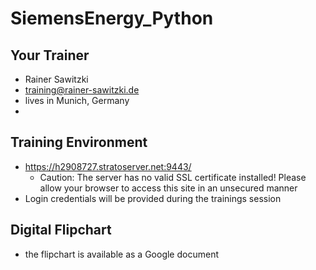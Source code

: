 # SiemensEnergy_Python

## Your Trainer

* Rainer Sawitzki
* training@rainer-sawitzki.de
* lives in Munich, Germany
* 
## Training Environment

* https://h2908727.stratoserver.net:9443/
  * Caution: The server has no valid SSL certificate installed! Please allow your browser to access this site in an unsecured manner
* Login credentials will be provided during the trainings session

## Digital Flipchart

* the flipchart is available as a Google document
